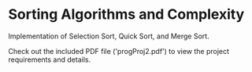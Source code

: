 # Sorting Algorithms and Complexity


Implementation of Selection Sort, Quick Sort, and Merge Sort.

Check out the included PDF file ('progProj2.pdf') to view the project requirements and details.
